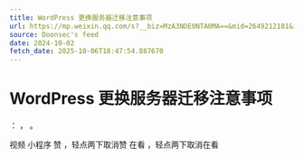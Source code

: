 ```yaml
---
title: WordPress 更换服务器迁移注意事项
url: https://mp.weixin.qq.com/s?__biz=MzA3NDE0NTA0MA==&mid=2649212181&idx=1&sn=e59807ad08985e9969200a9af4aa8f22
source: Doonsec's feed
date: 2024-10-02
fetch_date: 2025-10-06T18:47:54.887670
---
```


# WordPress 更换服务器迁移注意事项

：
，
。

视频
小程序
赞
，轻点两下取消赞
在看
，轻点两下取消在看